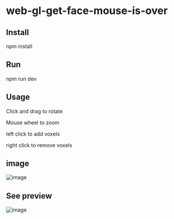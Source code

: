 # web-gl-get-face-mouse-is-over
## Install

npm install

## Run

npm run dev

## Usage

Click and drag to rotate

Mouse wheel to zoom

left click to add voxels

right click to remove voxels
## image
![image](https://user-images.githubusercontent.com/66787043/225913951-bbc22fce-d0c1-459e-adf8-0600409c4b87.png)

## See preview
![image](https://user-images.githubusercontent.com/66787043/226139708-499bd261-7b12-476b-96f2-455f04f4e59f.png)
